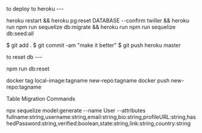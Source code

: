 to deploy to heroku ---

heroku restart && heroku pg:reset DATABASE --confirm twiller && heroku run npm run sequelize db:migrate && heroku run npm run sequelize db:seed:all

$ git add .
$ git commit -am "make it better"
$ git push heroku master

to reset db ---

npm run db:reset

docker tag local-image:tagname new-repo:tagname
docker push new-repo:tagname

Table Migration Commands

npx sequelize model:generate --name User --attributes fullname:string,username:string,email:string,bio:string,profileURL:string,hashedPassword:string,verified:boolean,state:string,link:string,country:string
